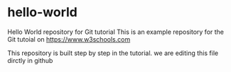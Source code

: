 # hello-world
Hello World repository for Git tutorial
This is an example repository for the Git tutoial on https://www.w3schools.com

This repository is built step by step in the tutorial.
we are editing this file dirctly in github
